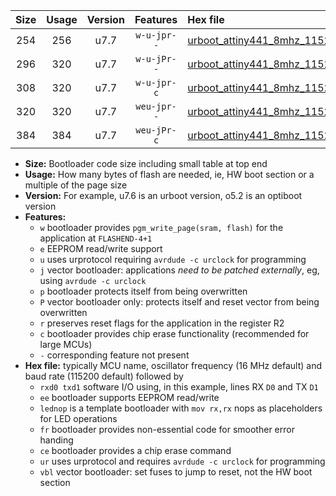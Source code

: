 |Size|Usage|Version|Features|Hex file|
|:-:|:-:|:-:|:-:|:--|
|254|256|u7.7|`w-u-jpr--`|[urboot_attiny441_8mhz_115200bps_rxa2_txa1_ur_vbl.hex](https://raw.githubusercontent.com/stefanrueger/urboot.hex/main/mcus/attiny441/fcpu_8mhz/115200_bps/urboot_attiny441_8mhz_115200bps_rxa2_txa1_ur_vbl.hex)|
|296|320|u7.7|`w-u-jPr--`|[urboot_attiny441_8mhz_115200bps_rxa2_txa1_lednop_fr_ur_vbl.hex](https://raw.githubusercontent.com/stefanrueger/urboot.hex/main/mcus/attiny441/fcpu_8mhz/115200_bps/urboot_attiny441_8mhz_115200bps_rxa2_txa1_lednop_fr_ur_vbl.hex)|
|308|320|u7.7|`w-u-jpr-c`|[urboot_attiny441_8mhz_115200bps_rxa2_txa1_lednop_fr_ce_ur_vbl.hex](https://raw.githubusercontent.com/stefanrueger/urboot.hex/main/mcus/attiny441/fcpu_8mhz/115200_bps/urboot_attiny441_8mhz_115200bps_rxa2_txa1_lednop_fr_ce_ur_vbl.hex)|
|320|320|u7.7|`weu-jpr--`|[urboot_attiny441_8mhz_115200bps_rxa2_txa1_ee_ur_vbl.hex](https://raw.githubusercontent.com/stefanrueger/urboot.hex/main/mcus/attiny441/fcpu_8mhz/115200_bps/urboot_attiny441_8mhz_115200bps_rxa2_txa1_ee_ur_vbl.hex)|
|384|384|u7.7|`weu-jPr-c`|[urboot_attiny441_8mhz_115200bps_rxa2_txa1_ee_lednop_fr_ce_ur_vbl.hex](https://raw.githubusercontent.com/stefanrueger/urboot.hex/main/mcus/attiny441/fcpu_8mhz/115200_bps/urboot_attiny441_8mhz_115200bps_rxa2_txa1_ee_lednop_fr_ce_ur_vbl.hex)|

- **Size:** Bootloader code size including small table at top end
- **Usage:** How many bytes of flash are needed, ie, HW boot section or a multiple of the page size
- **Version:** For example, u7.6 is an urboot version, o5.2 is an optiboot version
- **Features:**
  + `w` bootloader provides `pgm_write_page(sram, flash)` for the application at `FLASHEND-4+1`
  + `e` EEPROM read/write support
  + `u` uses urprotocol requiring `avrdude -c urclock` for programming
  + `j` vector bootloader: applications *need to be patched externally*, eg, using `avrdude -c urclock`
  + `p` bootloader protects itself from being overwritten
  + `P` vector bootloader only: protects itself and reset vector from being overwritten
  + `r` preserves reset flags for the application in the register R2
  + `c` bootloader provides chip erase functionality (recommended for large MCUs)
  + `-` corresponding feature not present
- **Hex file:** typically MCU name, oscillator frequency (16 MHz default) and baud rate (115200 default) followed by
  + `rxd0 txd1` software I/O using, in this example, lines RX `D0` and TX `D1`
  + `ee` bootloader supports EEPROM read/write
  + `lednop` is a template bootloader with `mov rx,rx` nops as placeholders for LED operations
  + `fr` bootloader provides non-essential code for smoother error handing
  + `ce` bootloader provides a chip erase command
  + `ur` uses urprotocol and requires `avrdude -c urclock` for programming
  + `vbl` vector bootloader: set fuses to jump to reset, not the HW boot section
